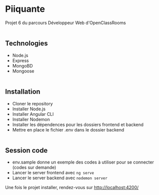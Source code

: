 # Piiquante
Projet 6 du parcours Développeur Web d'OpenClassRooms
</br></br>

## Technologies
- Node.js</br> 
- Express</br> 
- MongoBD</br> 
- Mongoose
</br></br>

## Installation
- Cloner le repository</br>
- Installer Node.js </br>
- Installer Angular CLI </br>
- Installer Nodemon </br>
- Installer les dépendences pour les dossiers frontend et backend </br> 
- Mettre en place le fichier .env dans le dossier backend
</br></br>

## Session code
- env.sample donne un exemple des codes à utiliser pour se connecter (codes sur demande)</br> 
- Lancer le server frontend avec `ng serve` </br>
- Lancer le server backend avec `nodemon server` </br>

Une fois le projet installer, rendez-vous sur <http://localhost:4200/>